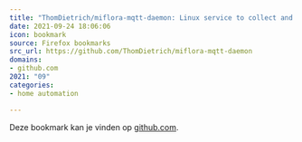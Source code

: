 ```yaml
---
title: "ThomDietrich/miflora-mqtt-daemon: Linux service to collect and transfer Xiaomi Mi Flora plant sensor..."
date: 2021-09-24 18:06:06
icon: bookmark
source: Firefox bookmarks
src_url: https://github.com/ThomDietrich/miflora-mqtt-daemon
domains:
- github.com
2021: "09"
categories:
- home automation

---
```

Deze bookmark kan je vinden op [github.com](https://github.com/ThomDietrich/miflora-mqtt-daemon).
